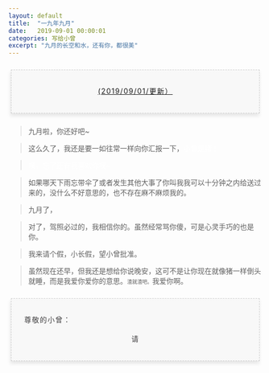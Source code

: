 ```yaml
---
layout: default
title:  "一九年九月"
date:   2019-09-01 00:00:01
categories: 写给小曾
excerpt: "九月的长空和水，还有你，都很美"
---
```



<section style="margin: 20px 0px;">
    <section style="padding: 5px;box-sizing: border-box;">
        <section style="text-align: center;border-width: 1px;border-style: dashed;border-color: #cccccc;background: #f8f8f8;box-shadow: #e5e5e5 -1px 5px 7px;letter-spacing: 1.5px;padding: 1em;color: #3f3e3f;box-sizing: border-box;">
            <section style="text-align: justify;padding: 2px 0.8em;line-height: 1.75em;font-size: 14px;box-sizing: border-box;">
                <p style="text-align: center;">
                    <a href="">(2019/09/01/更新）</a>
                </p>
            </section>
        </section>
    </section>
</section>

> 九月啦，你还好吧~  

> 这么久了，我还是要一如往常一样向你汇报一下，<font color="white">小曾是猪！</font>

> <font color="white">噢，忘了还有我喜欢你噢~</font>

> 如果哪天下雨忘带伞了或者发生其他大事了你叫我我可以十分钟之内给送过来的，没什么不好意思的，也不存在麻不麻烦我的。

> 九月了，

> 对了，驾照必过的，我相信你的。虽然经常骂你傻，可是心灵手巧的也是你。

> 我来请个假，小长假，望小曾批准。

> 虽然现在还早，但我还是想给你说晚安，这可不是让你现在就像猪一样倒头就睡，而是我爱你爱你的意思。<font size="1">渣就渣吧。</font>我爱你啊。

<section style="margin: 20px 0px;">
    <section style="padding: 5px;box-sizing: border-box;">
        <section style="text-align: center;border-width: 1px;border-style: dashed;border-color: #cccccc;background: #f8f8f8;box-shadow: #e5e5e5 -1px 5px 7px;letter-spacing: 1.5px;padding: 1em;color: #3f3e3f;box-sizing: border-box;">
            <section style="text-align: justify;padding: 2px 0.8em;line-height: 1.75em;font-size: 14px;box-sizing: border-box;">
                <p style="text-align: left;">
                    尊敬的小曾：
                </p>
                <p style="text-align: center;">
                    请
                </p>
            </section>
        </section>
    </section>
</section>